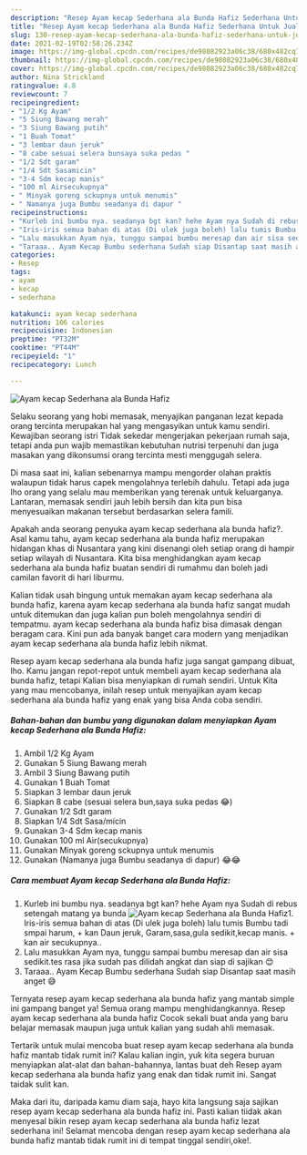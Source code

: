```yaml
---
description: "Resep Ayam kecap Sederhana ala Bunda Hafiz Sederhana Untuk Jualan"
title: "Resep Ayam kecap Sederhana ala Bunda Hafiz Sederhana Untuk Jualan"
slug: 130-resep-ayam-kecap-sederhana-ala-bunda-hafiz-sederhana-untuk-jualan
date: 2021-02-19T02:58:26.234Z
image: https://img-global.cpcdn.com/recipes/de98082923a06c38/680x482cq70/ayam-kecap-sederhana-ala-bunda-hafiz-foto-resep-utama.jpg
thumbnail: https://img-global.cpcdn.com/recipes/de98082923a06c38/680x482cq70/ayam-kecap-sederhana-ala-bunda-hafiz-foto-resep-utama.jpg
cover: https://img-global.cpcdn.com/recipes/de98082923a06c38/680x482cq70/ayam-kecap-sederhana-ala-bunda-hafiz-foto-resep-utama.jpg
author: Nina Strickland
ratingvalue: 4.8
reviewcount: 7
recipeingredient:
- "1/2 Kg Ayam"
- "5 Siung Bawang merah"
- "3 Siung Bawang putih"
- "1 Buah Tomat"
- "3 lembar daun jeruk"
- "8 cabe sesuai selera bunsaya suka pedas "
- "1/2 Sdt garam"
- "1/4 Sdt Sasamicin"
- "3-4 Sdm kecap manis"
- "100 ml Airsecukupnya"
- " Minyak goreng sckupnya untuk menumis"
- " Namanya juga Bumbu seadanya di dapur "
recipeinstructions:
- "Kurleb ini bumbu nya. seadanya bgt kan? hehe Ayam nya Sudah di rebus setengah matang ya bunda"
- "Iris-iris semua bahan di atas (Di ulek juga boleh) lalu tumis Bumbu tadi smpai harum, + kan Daun jeruk, Garam,sasa,gula sedikit,kecap manis. + kan air secukupnya.."
- "Lalu masukkan Ayam nya, tunggu sampai bumbu meresap dan air sisa sedikit.tes rasa jika sudah pas dilidah angkat dan siap di sajikan 😊"
- "Taraaa.. Ayam Kecap Bumbu sederhana Sudah siap Disantap saat masih anget 😅"
categories:
- Resep
tags:
- ayam
- kecap
- sederhana

katakunci: ayam kecap sederhana 
nutrition: 106 calories
recipecuisine: Indonesian
preptime: "PT32M"
cooktime: "PT44M"
recipeyield: "1"
recipecategory: Lunch

---
```



![Ayam kecap Sederhana ala Bunda Hafiz](https://img-global.cpcdn.com/recipes/de98082923a06c38/680x482cq70/ayam-kecap-sederhana-ala-bunda-hafiz-foto-resep-utama.jpg)

Selaku seorang yang hobi memasak, menyajikan panganan lezat kepada orang tercinta merupakan hal yang mengasyikan untuk kamu sendiri. Kewajiban seorang istri Tidak sekedar mengerjakan pekerjaan rumah saja, tetapi anda pun wajib memastikan kebutuhan nutrisi terpenuhi dan juga masakan yang dikonsumsi orang tercinta mesti menggugah selera.

Di masa  saat ini, kalian sebenarnya mampu mengorder olahan praktis walaupun tidak harus capek mengolahnya terlebih dahulu. Tetapi ada juga lho orang yang selalu mau memberikan yang terenak untuk keluarganya. Lantaran, memasak sendiri jauh lebih bersih dan kita pun bisa menyesuaikan makanan tersebut berdasarkan selera famili. 



Apakah anda seorang penyuka ayam kecap sederhana ala bunda hafiz?. Asal kamu tahu, ayam kecap sederhana ala bunda hafiz merupakan hidangan khas di Nusantara yang kini disenangi oleh setiap orang di hampir setiap wilayah di Nusantara. Kita bisa menghidangkan ayam kecap sederhana ala bunda hafiz buatan sendiri di rumahmu dan boleh jadi camilan favorit di hari liburmu.

Kalian tidak usah bingung untuk memakan ayam kecap sederhana ala bunda hafiz, karena ayam kecap sederhana ala bunda hafiz sangat mudah untuk ditemukan dan juga kalian pun boleh mengolahnya sendiri di tempatmu. ayam kecap sederhana ala bunda hafiz bisa dimasak dengan beragam cara. Kini pun ada banyak banget cara modern yang menjadikan ayam kecap sederhana ala bunda hafiz lebih nikmat.

Resep ayam kecap sederhana ala bunda hafiz juga sangat gampang dibuat, lho. Kamu jangan repot-repot untuk membeli ayam kecap sederhana ala bunda hafiz, tetapi Kalian bisa menyiapkan di rumah sendiri. Untuk Kita yang mau mencobanya, inilah resep untuk menyajikan ayam kecap sederhana ala bunda hafiz yang enak yang bisa Anda coba sendiri.

<!--inarticleads1-->

##### Bahan-bahan dan bumbu yang digunakan dalam menyiapkan Ayam kecap Sederhana ala Bunda Hafiz:

1. Ambil 1/2 Kg Ayam
1. Gunakan 5 Siung Bawang merah
1. Ambil 3 Siung Bawang putih
1. Gunakan 1 Buah Tomat
1. Siapkan 3 lembar daun jeruk
1. Siapkan 8 cabe (sesuai selera bun,saya suka pedas 😂)
1. Gunakan 1/2 Sdt garam
1. Siapkan 1/4 Sdt Sasa/micin
1. Gunakan 3-4 Sdm kecap manis
1. Gunakan 100 ml Air(secukupnya)
1. Gunakan  Minyak goreng sckupnya untuk menumis
1. Gunakan  (Namanya juga Bumbu seadanya di dapur) 😂😂




<!--inarticleads2-->

##### Cara membuat Ayam kecap Sederhana ala Bunda Hafiz:

1. Kurleb ini bumbu nya. seadanya bgt kan? hehe Ayam nya Sudah di rebus setengah matang ya bunda
<img src="https://img-global.cpcdn.com/steps/abccb5d949052fb4/160x128cq70/ayam-kecap-sederhana-ala-bunda-hafiz-langkah-memasak-1-foto.jpg" alt="Ayam kecap Sederhana ala Bunda Hafiz">1. Iris-iris semua bahan di atas (Di ulek juga boleh) lalu tumis Bumbu tadi smpai harum, + kan Daun jeruk, Garam,sasa,gula sedikit,kecap manis. + kan air secukupnya..
1. Lalu masukkan Ayam nya, tunggu sampai bumbu meresap dan air sisa sedikit.tes rasa jika sudah pas dilidah angkat dan siap di sajikan 😊
1. Taraaa.. Ayam Kecap Bumbu sederhana Sudah siap Disantap saat masih anget 😅




Ternyata resep ayam kecap sederhana ala bunda hafiz yang mantab simple ini gampang banget ya! Semua orang mampu menghidangkannya. Resep ayam kecap sederhana ala bunda hafiz Cocok sekali buat anda yang baru belajar memasak maupun juga untuk kalian yang sudah ahli memasak.

Tertarik untuk mulai mencoba buat resep ayam kecap sederhana ala bunda hafiz mantab tidak rumit ini? Kalau kalian ingin, yuk kita segera buruan menyiapkan alat-alat dan bahan-bahannya, lantas buat deh Resep ayam kecap sederhana ala bunda hafiz yang enak dan tidak rumit ini. Sangat taidak sulit kan. 

Maka dari itu, daripada kamu diam saja, hayo kita langsung saja sajikan resep ayam kecap sederhana ala bunda hafiz ini. Pasti kalian tiidak akan menyesal bikin resep ayam kecap sederhana ala bunda hafiz lezat sederhana ini! Selamat mencoba dengan resep ayam kecap sederhana ala bunda hafiz mantab tidak rumit ini di tempat tinggal sendiri,oke!.

